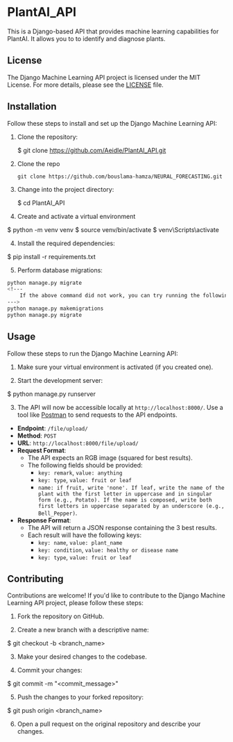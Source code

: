 # PlantAI_API


This is a Django-based API that provides machine learning capabilities for PlantAI. It allows you to to identify and diagnose plants.

## License

The Django Machine Learning API project is licensed under the MIT License. For more details, please see the [LICENSE](LICENSE) file.

## Installation

Follow these steps to install and set up the Django Machine Learning API:

1. Clone the repository:

    $ git clone https://github.com/Aeidle/PlantAI_API.git

2. Clone the repo
   ```
   git clone https://github.com/bouslama-hamza/NEURAL_FORECASTING.git
   ```

2. Change into the project directory:

    $ cd PlantAI_API


3. Create and activate a virtual environment

$ python -m venv venv
$ source venv/bin/activate <!--- for macOS/Linux --> 
$ venv\Scripts\activate <!-- for Windows -->


4. Install the required dependencies:

$ pip install -r requirements.txt


5. Perform database migrations:

```bash
python manage.py migrate
<!--- 
    If the above command did not work, you can try running the following two commands instead:
--->
python manage.py makemigrations
python manage.py migrate
```



## Usage

Follow these steps to run the Django Machine Learning API:

1. Make sure your virtual environment is activated (if you created one).

2. Start the development server:

$ python manage.py runserver


3. The API will now be accessible locally at `http://localhost:8000/`. Use a tool like [Postman](https://www.postman.com/) to send requests to the API endpoints.

- **Endpoint**: `/file/upload/`
- **Method**: `POST`
- **URL**: `http://localhost:8000/file/upload/`
- **Request Format**:
  - The API expects an RGB image (squared for best results).
  - The following fields should be provided:
    - `key: remark`, `value: anything`
    - `key: type`, `value: fruit or leaf`
    - `name: if fruit, write 'none'. If leaf, write the name of the plant with the first letter in uppercase and in singular form (e.g., Potato). If the name is composed, write both first letters in uppercase separated by an underscore (e.g., Bell_Pepper)`.
- **Response Format**:
  - The API will return a JSON response containing the 3 best results.
  - Each result will have the following keys:
    - `key: name`, `value: plant_name`
    - `key: condition`, `value: healthy or disease name`
    - `key: type`, `value: fruit or leaf`

## Contributing

Contributions are welcome! If you'd like to contribute to the Django Machine Learning API project, please follow these steps:

1. Fork the repository on GitHub.

2. Create a new branch with a descriptive name:

$ git checkout -b <branch_name>

3. Make your desired changes to the codebase.

4. Commit your changes:

$ git commit -m "<commit_message>"

5. Push the changes to your forked repository:

$ git push origin <branch_name>


6. Open a pull request on the original repository and describe your changes.



